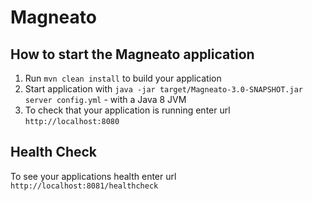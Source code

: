 # Magneato

How to start the Magneato application
---

1. Run `mvn clean install` to build your application
1. Start application with `java -jar target/Magneato-3.0-SNAPSHOT.jar server config.yml` - with a Java 8 JVM
1. To check that your application is running enter url `http://localhost:8080`

Health Check
---

To see your applications health enter url `http://localhost:8081/healthcheck`
